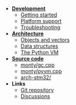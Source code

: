 - **[Development](dev/README.md)**
  - [Getting started](dev/getting-started.md)
  - [Platform support](dev/platform-support.md)
  - [Troubleshooting](dev/troubleshooting.md)
- **[Architecture](arch/README.md)**
  - [Objects and vectors](arch/objects-and-vectors.md)
  - [Data structures](arch/data-structures.md)
  - [The Python VM](arch/the-python-vm.md)
- **[Source code](src/README.md)**
  - [monty/gc.cpp](src/monty-gc.md)
  - [monty/pyvm.cpp](src/monty-pyvm.md)
  - [arch-stm32/](src/arch-stm32.md)
- **Links**
  - [Git repository](https://github.com/jeelabs/monty)
  - [Discussions](https://github.com/jeelabs/monty/discussions)
